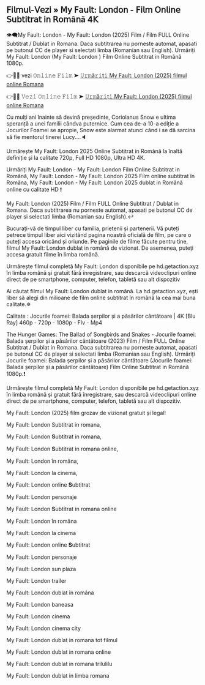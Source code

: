 ## 𝖥𝗂𝗅𝗆𝗎𝗅-𝖵𝖾𝗓𝗂 » 𝖬𝗒 𝖥𝖺𝗎𝗅𝗍: 𝖫𝗈𝗇𝖽𝗈𝗇 - 𝖥𝗂𝗅𝗆 𝖮𝗇𝗅𝗂𝗇𝖾 𝖲𝗎𝖻𝗍𝗂𝗍𝗋𝖺𝗍 𝗂𝗇 𝖱𝗈𝗆â𝗇ă 4𝖪

👁‍🗨My Fault: London - My Fault: London (2025) Film / Film FULL Online Subtitrat / Dublat in Romana. Daca subtitrarea nu porneste automat, apasati pe butonul CC de player si selectati limba (Romanian sau English). Urmăriți My Fault: London (My Fault: London ) Film Online Subtitrat in Română 1080p.

👉📌✅ vezi 𝙾𝚗𝚕𝚒𝚗𝚎 𝙵𝚒𝚕𝚖 ➤ [𝚄𝚛𝚖ă𝚛𝚒ț𝚒 My Fault: London (2025) filmul online Romana](https://t.co/haRLrdH6DK)

👉📌✅ 𝚅𝚎𝚣𝚒 𝙾𝚗𝚕𝚒𝚗𝚎 𝙵𝚒𝚕𝚖 ➤ [𝚄𝚛𝚖ă𝚛𝚒ț𝚒 My Fault: London (2025) filmul online Romana](https://t.co/haRLrdH6DK)

Cu mulți ani înainte să devină președinte, Coriolanus Snow e ultima speranță a unei familii cândva puternice. Cum cea de-a 10-a ediție a Jocurilor Foamei se apropie, Snow este alarmat atunci când i se dă sarcina să fie mentorul tinerei Lucy....🔈

Urmărește My Fault: London 2025 Online Subtitrat in Română la înaltă definiție și la calitate 720p, Full HD 1080p, Ultra HD 4K.

Urmăriți My Fault: London - My Fault: London Film Online Subtitrat in Română, My Fault: London - My Fault: London 2025 Film online subtitrat în Româna, My Fault: London - My Fault: London 2025 dublat in Română online cu calitate HD️ ❗️

My Fault: London (2025) Film / Film FULL Online Subtitrat / Dublat in Romana. Daca subtitrarea nu porneste automat, apasati pe butonul CC de player si selectati limba (Romanian sau English).↩️

Bucurați-vă de timpul liber cu familia, prietenii și partenerii. Vă puteți petrece timpul liber aici vizitând pagina noastră oficială de film, pe care o puteți accesa oricând și oriunde. Pe paginile de filme făcute pentru tine, filmul My Fault: London dublat in română de vizionat. De asemenea, puteți accesa gratuit filme în limba română.

Urmărește filmul completă My Fault: London disponibile pe hd.getaction.xyz în limba română și gratuit fără înregistrare, sau descarcă videoclipuri online direct de pe smartphone, computer, telefon, tabletă sau alt dispozitiv 

Ai căutat filmul My Fault: London dublat in română. La hd.getaction.xyz, ești liber să alegi din milioane de film online subtitrat în română la cea mai buna calitate.✵

Calitate : Jocurile foamei: Balada șerpilor și a păsărilor cântătoare | 4K [Blu Ray] 460p - 720p - 1080p - Flv - Mp4

The Hunger Games: The Ballad of Songbirds and Snakes - Jocurile foamei: Balada șerpilor și a păsărilor cântătoare (2023) Film / Film FULL Online Subtitrat / Dublat in Romana. Daca subtitrarea nu porneste automat, apasati pe butonul CC de player si selectati limba (Romanian sau English). Urmăriți Jocurile foamei: Balada șerpilor și a păsărilor cântătoare (Jocurile foamei: Balada șerpilor și a păsărilor cântătoare) Film Online Subtitrat in Română 1080p.❗️

Urmărește filmul completă My Fault: London disponibile pe hd.getaction.xyz în limba română și gratuit fără înregistrare, sau descarcă videoclipuri online direct de pe smartphone, computer, telefon, tabletă sau alt dispozitiv.

My Fault: London (2025) film grozav de vizionat gratuit și legal!

My Fault: London Subtitrat in romana,

My Fault: London 𝐒ubtitrat in romana,

My Fault: London 𝐒ubtitrat in romana online,

My Fault: London în româna,

My Fault: London la cinema,

My Fault: London online 𝐒ubtitrat

My Fault: London personaje

My Fault: London 𝐒ubtitrat in romana online

My Fault: London în româna

My Fault: London la cinema

My Fault: London online 𝐒ubtitrat

My Fault: London personaje

My Fault: London sun plaza

My Fault: London trailer

My Fault: London dublat în româna

My Fault: London baneasa

My Fault: London cinema

My Fault: London cinema city

My Fault: London dublat in romana tot filmul

My Fault: London dublat in romana online

My Fault: London dublat in romana trilulilu

My Fault: London dublat in limba romana
